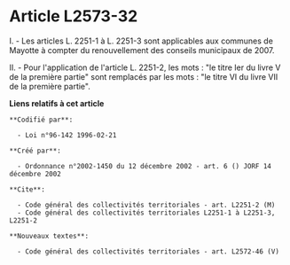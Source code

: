 # Article L2573-32

I. - Les articles L. 2251-1 à L. 2251-3 sont applicables aux communes de Mayotte à compter du renouvellement des conseils
municipaux de 2007.

II. - Pour l'application de l'article L. 2251-2, les mots : "le titre Ier du livre V de la première partie" sont remplacés
par les mots : "le titre VI du livre VII de la première partie".

**Liens relatifs à cet article**

	**Codifié par**:

	  - Loi n°96-142 1996-02-21

	**Créé par**:

	  - Ordonnance n°2002-1450 du 12 décembre 2002 - art. 6 () JORF 14 décembre 2002

	**Cite**:

	  - Code général des collectivités territoriales - art. L2251-2 (M)
	  - Code général des collectivités territoriales L2251-1 à L2251-3, L2251-2

	**Nouveaux textes**:

	  - Code général des collectivités territoriales - art. L2572-46 (V)
